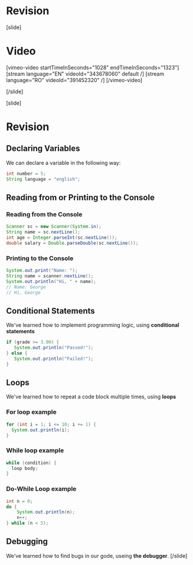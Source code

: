 # Revision

[slide]
# Video

[vimeo-video startTimeInSeconds="1028" endTimeInSeconds="1323"]
[stream language="EN" videoId="343678060" default /]
[stream language="RO" videoId="391452320"  /]
[/vimeo-video]

[/slide]

[slide]
# Revision

## Declaring Variables
We can declare a variable in the following way:
```java live
int number = 5;
String language = "english";
```

## Reading from or Printing to the Console

### Reading from the Console
```java
Scanner sc = new Scanner(System.in);
String name = sc.nextLine();
int age = Integer.parseInt(sc.nextLine());
double salary = Double.parseDouble(sc.nextLine());
```

### Printing to the Console
```java live
System.out.print("Name: ");
String name = scanner.nextLine();
System.out.println("Hi, " + name);
// Name: George
// Hi, George
```

## Conditional Statements
We've learned how to implement programming logic, using **conditional statements**

```java
if (grade >= 3.00) {
   System.out.println("Passed!");
} else {
   System.out.println("Failed!");
}
```

## Loops 
We've learned how to repeat a code block multiple times, using **loops**

### For loop example
```java live
for (int i = 1; i <= 10; i += 1) {
  System.out.println(i);
}
```

### While loop example
```java
while (condition) {
  loop body;
}
```

### Do-While Loop example
```java live
int n = 0;
do {
    System.out.println(n);
    n++;
} while (n < 5);
```

## Debugging
We've learned how to find bugs in our gode, useing **the debugger**.
[/slide]